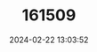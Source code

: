 ---
title: "161509"
category: "Parmaturus albimarginatus"
draft: false
date: 2024-02-22 13:03:52
languages:
  English: ["Whitetip Catshark"]
---